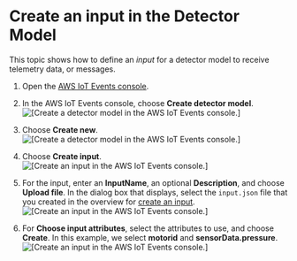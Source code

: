 # Create an input in the Detector Model<a name="iotevents-detector-input"></a>

This topic shows how to define an *input* for a detector model to receive telemetry data, or messages\.

1. Open the [AWS IoT Events console](https://console.aws.amazon.com/iotevents/)\.

1. In the AWS IoT Events console, choose **Create detector model**\.  
![\[Create a detector model in the AWS IoT Events console.\]](http://docs.aws.amazon.com/iotevents/latest/developerguide/images/start.png)

1. Choose **Create new**\.  
![\[Create a detector model in the AWS IoT Events console.\]](http://docs.aws.amazon.com/iotevents/latest/developerguide/images/welcome.png)

1. Choose **Create input**\.  
![\[Create an input in the AWS IoT Events console.\]](http://docs.aws.amazon.com/iotevents/latest/developerguide/images/create-input.png)

1. For the input, enter an **InputName**, an optional **Description**, and choose **Upload file**\. In the dialog box that displays, select the `input.json` file that you created in the overview for [create an input](https://docs.aws.amazon.com/iotevents/latest/developerguide/create-input-overview.html)\.   
![\[Create an input in the AWS IoT Events console.\]](http://docs.aws.amazon.com/iotevents/latest/developerguide/images/create-input-name.png)

1. For **Choose input attributes**, select the attributes to use, and choose **Create**\. In this example, we select **motorid** and **sensorData\.pressure**\.   
![\[Create an input in the AWS IoT Events console.\]](http://docs.aws.amazon.com/iotevents/latest/developerguide/images/create-input-attr.png)